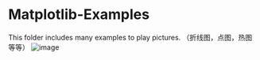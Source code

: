 # Matplotlib-Examples
This folder includes many examples to play pictures. （折线图，点图，热图等等）
![image](https://github.com/luomingshuang/Matplotlib-Examples/tree/master/pngs/p1.png)
